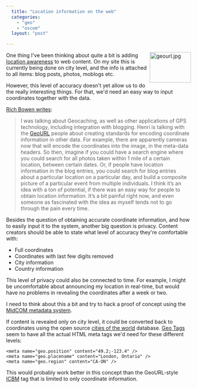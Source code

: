 ```yaml
---
  title: "Location information on the web"
  categories: 
    - "geo"
    - "oscom"
  layout: "post"

---
```

<img src="https://d2vqpl3tx84ay5.cloudfront.net/geourl.jpg" border="0" height="83" width="112" alt="geourl.jpg" title="Site locations on the GeoURL map" align="right" />

One thing I've been thinking about quite a bit is adding [location awareness][1] to web content. On my site this is currently being done on city level, and the info is attached to all items: blog posts, photos, moblogs etc.

However, this level of accuracy doesn't yet allow us to do the really interesting things. For that, we'd need an easy way to input coordinates together with the data.

[Rich Bowen writes][2]:

> I was talking about Geocaching, as well as other applications of GPS technology, including integration with blogging. Henri is talking with the [GeoURL][3] people about creating standards for encoding coordinate information in other data. For example, there are apparently cameras now that will encode the coordinates into the image, in the meta-data headers. So then, imagine if you could have a search engine where you could search for all photos taken within 1 mile of a certain location, between certain dates. Or, if people have location information in the blog entries, you could search for blog entries about a particular location on a particular day, and build a composite picture of a particular event from multiple individuals. I think it&rsquo;s an idea with a ton of potential, if there was an easy way for people to obtain location information. It&rsquo;s a bit painful right now, and even someone as fascinated with the idea as myself tends not to go through the pain every time.

Besides the question of obtaining accurate coordinate information, and how to easily input it to the system, another big question is privacy. Content creators should be able to state what level of accuracy they're comfortable with:

- Full coordinates
- Coordinates with last few digits removed
- City information
- Country information

This level of privacy could also be connected to time. For example, I might be uncomfortable about announcing my location in real-time, but would have no problems in revealing the coordinates after a week or two.

I need to think about this a bit and try to hack a proof of concept using the [MidCOM metadata system][4].

If content is revealed only on city level, it could be converted back to coordinates using the open source [cities of the world][5] database. [Geo Tags][6] seem to have all the actual HTML meta tags we'd need for these different levels:

	<meta name="geo.position" content="49.2;-123.4" />
	<meta name="geo.placename" content="London, Ontario" />
	<meta name="geo.region" content="CA-ON" />

This would probably work better in this concept than the GeoURL-style [ICBM][7] tag that is limited to only coordinate information.

[1]: http://bergie.iki.fi/blog/adding_location_awareness_to_blogs/
[2]: http://drbacchus.com/wordpress/?p=950
[3]: http://geourl.org/
[4]: http://www.midgard-project.org/midcom-permalink-c25d278a232a61cc6218d726215916e4
[5]: http://www.maxmind.com/download/worldcities/
[6]: http://geotags.com/geo/geotags2.html
[7]: http://geourl.org/add.html
